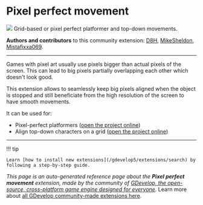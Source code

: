 # Pixel perfect movement

<img src="https://resources.gdevelop-app.com/assets/Icons/Line Hero Pack/Master/SVG/Graphic Design/Graphic Design_grid.svg" class="extension-icon"></img>
Grid-based or pixel perfect platformer and top-down movements.

**Authors and contributors** to this community extension: [D8H](https://gd.games/D8H), [MikeSheldon](https://gd.games/MikeSheldon), [Mistafixxa069](https://gd.games/Mistafixxa069).

---

Games with pixel art usually use pixels bigger than actual pixels of the screen. This can lead to big pixels partially overlapping each other which doesn't look good.

This extension allows to seamlessly keep big pixels aligned when the object is stopped and still beneficiate from the high resolution of the screen to have smooth movements.

It can be used for:

* Pixel-perfect platformers ([open the project online](https://editor.gdevelop.io/?project=example://platformer-with-tilemap))
* Align top-down characters on a grid ([open the project online](https://editor.gdevelop.io/?project=example://top-down-grid-movement))

---

!!! tip

    Learn [how to install new extensions](/gdevelop5/extensions/search) by following a step-by-step guide.

*This page is an auto-generated reference page about the **Pixel perfect movement** extension, made by the community of [GDevelop, the open-source, cross-platform game engine designed for everyone](https://gdevelop.io/).* Learn more about [all GDevelop community-made extensions here](/gdevelop5/extensions).